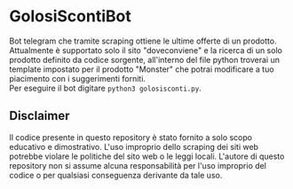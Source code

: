 # GolosiScontiBot
Bot telegram che tramite scraping ottiene le ultime offerte di un prodotto. <br>
Attualmente è supportato solo il sito "doveconviene" e la ricerca di un solo prodotto definito da codice sorgente, all'interno del file python troverai un template impostato per il prodotto "Monster" che potrai modificare a tuo piacimento con i suggerimenti forniti. <br>
Per eseguire il bot digitare <code>python3 golosisconti.py</code>.
## Disclaimer
Il codice presente in questo repository è stato fornito a solo scopo educativo e dimostrativo. L'uso improprio dello scraping dei siti web potrebbe violare le politiche del sito web o le leggi locali.
L'autore di questo repository non si assume alcuna responsabilità per l'uso improprio del codice o per qualsiasi conseguenza derivante da tale uso.

